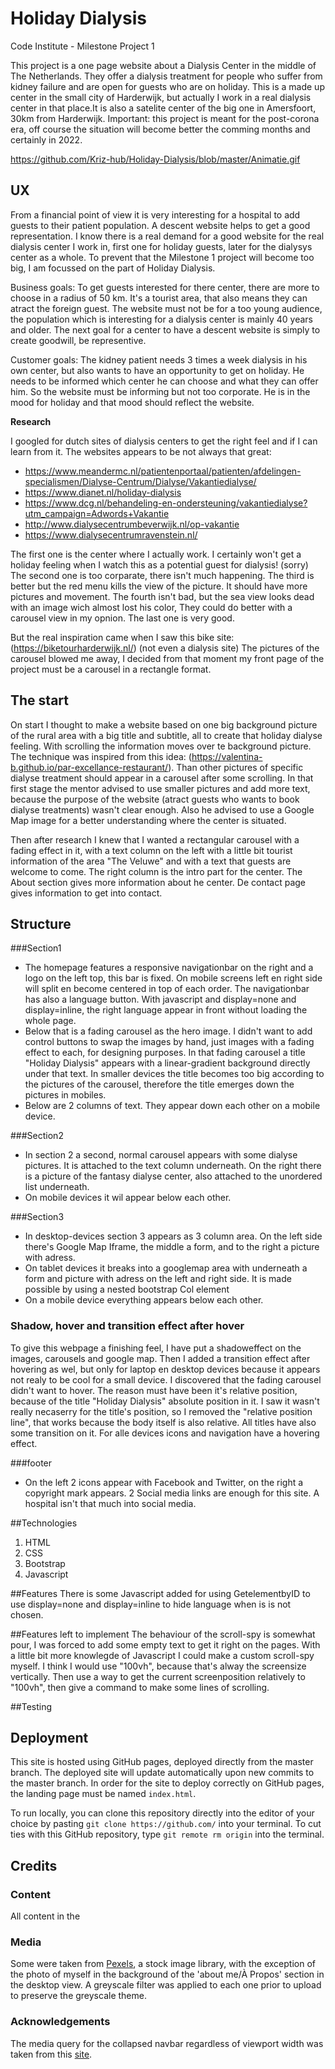 # Holiday Dialysis
Code Institute - Milestone Project 1

This project is a one page website about a Dialysis Center in the middle of The Netherlands. They offer a dialysis treatment for people who suffer from kidney failure and are open for guests who are on holiday. This is a made up center in the small city of Harderwijk, but actually I work in a real dialysis center in that place.It is also a satelite center of the big one in Amersfoort, 30km from Harderwijk. Important: this project is meant for the post-corona era, off course the situation will become better the comming months and certainly in 2022.

https://github.com/Kriz-hub/Holiday-Dialysis/blob/master/Animatie.gif

## UX
From a financial point of view it is very interesting for a hospital to add guests to their patient population. A descent website helps to get a good representation.
I know there is a real demand for a good website for the real dialysis center I work in, first one for holiday guests, later for the dialysys center as a whole.
To prevent that the Milestone 1 project will become too big, I am focussed on the part of Holiday Dialysis.

Business goals:
To get guests interested for there center, there are more to choose in a radius of 50 km. It's a tourist area, that also means they can atract the foreign guest.
The website must not be for a too young audience, the population which is interesting for a dialysis center is mainly 40 years and older.
The next goal for a center to have a descent website is simply to create goodwill, be representive.

Customer goals:
The kidney patient needs 3 times a week dialysis in his own center, but also wants to have an opportunity to get on holiday.
He needs to be informed which center he can choose and what they can offer him. So the website must be informing but not too corporate. He is in the mood for holiday and that mood should reflect the website. 

**Research**

I googled for dutch sites of dialysis centers to get the right feel and if I can learn from it. The websites appears to be not always that great:
* https://www.meandermc.nl/patientenportaal/patienten/afdelingen-specialismen/Dialyse-Centrum/Dialyse/Vakantiedialyse/
* https://www.dianet.nl/holiday-dialysis
* https://www.dcg.nl/behandeling-en-ondersteuning/vakantiedialyse?utm_campaign=Adwords+Vakantie
* http://www.dialysecentrumbeverwijk.nl/op-vakantie
* https://www.dialysecentrumravenstein.nl/

The first one is the center where I actually work. I certainly won't get a holiday feeling when I watch this as a potential guest for dialysis! (sorry)
The second one is too corparate, there isn't much happening.
The third is better but the red menu kills the view of the picture. It should have more pictures and movement.
The fourth isn't bad, but the sea view looks dead with an image wich almost lost his color, They could do better with a carousel view in my opnion.
The last one is very good.

But the real inspiration came when I saw this bike site:(https://biketourharderwijk.nl/) (not even a dialysis site)
The pictures of the carousel blowed me away, I decided from that moment my front page of the project must be a carousel in a rectangle format.

## The start
On start I thought to make a website based on one big background picture of the rural area with a big title and subtitle, all to create that holiday dialyse feeling.
With scrolling the information moves over te background picture. The technique was inspired from this idea: (https://valentina-b.github.io/par-excellance-restaurant/). 
Than other pictures of specific dialyse treatment should appear in a carousel after some scrolling.
In that first stage the mentor advised to use smaller pictures and add more text, because the purpose of the website (atract guests who wants to book dialyse treatments) wasn't clear enough. Also he advised to use a Google Map image for a better understanding where the center is situated.

Then after research I knew that I wanted a rectangular carousel with a fading effect in it, with a text column on the left with a little bit tourist information of the area "The Veluwe" and with a text that guests are welcome to come. The right column is the intro part for the center.
The About section gives more information about he center. De contact page gives information to get into contact.

## Structure
###Section1
* The homepage features a responsive navigationbar on the right and a logo on the left top, this bar is fixed. On mobile screens left en right side will split en become centered   in top of each order.
  The navigationbar has also a language button. With javascript and display=none and display=inline, the right language appear in front without loading the whole page.
* Below that is a fading carousel as the hero image. I didn't want to add control buttons to swap the images by hand, just images with a fading effect to each, for designing purposes.
  In that fading carousel a title "Holiday Dialysis" appears with a linear-gradient background directly under that text.
  In smaller devices the title becomes too big according to the pictures of the carousel, therefore the title emerges down the pictures in mobiles.
* Below are 2 columns of text. They appear down each other on a mobile device.

###Section2
* In section 2 a second, normal carousel appears with some dialyse pictures. It is attached to the text column underneath. On the right there is a picture of the fantasy dialyse   center, also attached to the unordered list underneath. 
* On mobile devices it wil appear below each other.

###Section3
* In desktop-devices section 3 appears as 3 column area. On the left side there's Google Map Iframe, the middle a form, and to the right a picture with adress.
* On tablet devices it breaks into a googlemap area with underneath a form and picture with adress on the left and right side. It is made possible by using a nested bootstrap Col element
* On a mobile device everything appears below each other.

### Shadow, hover and transition effect after hover
To give this webpage a finishing feel, I have put a shadoweffect on the images, carousels and google map. Then I added a transition effect after hovering as wel, but only for laptop en desktop devices because it appears not realy to be cool for a small device. I discovered that the fading carousel didn't want to hover. The reason must have been it's relative position, because of the title "Holiday Dialysis" absolute position in it. I saw it wasn't really necaserry for the title's position, so I removed the "relative position line", that works because the body itself is also relative. All titles have also some transition on it. For alle devices icons and navigation have a hovering effect. 

###footer
* On the left 2 icons appear with Facebook and Twitter, on the right a copyright mark appears. 2 Social media links are enough for this site. A hospital isn't that much into social media.

##Technologies
1. HTML
2. CSS
3. Bootstrap
4. Javascript

##Features
There is some Javascript added for using GetelementbyID to use display=none and display=inline to hide language when is is not chosen.

##Features left to implement
The behaviour of the scroll-spy is somewhat pour, I was forced to add some empty text to get it right on the pages. With a little bit more knowlegde of Javascript I could make a custom scroll-spy myself. I think I would use "100vh", because that's alway the screensize vertically. Then use a way to get the current screenposition relatively to "100vh", then give a command to make some lines of scrolling.

##Testing

## Deployment
This site is hosted using GitHub pages, deployed directly from the master branch. The deployed site will update automatically upon new commits to the master branch. In order for the site to deploy correctly on GitHub pages, the landing page must be named `index.html`.

To run locally, you can clone this repository directly into the editor of your choice by pasting `git clone https://github.com/` into your terminal. To cut ties with this GitHub repository, type `git remote rm origin` into the terminal.


## Credits

### Content
All content in the 

### Media
Some were taken from [Pexels](https://www.pexels.com/), a stock image library, with the exception of the photo of myself in the background of the 'about me/À Propos' section in the desktop view. A greyscale filter was applied to each one prior to upload to preserve the greyscale theme. 

### Acknowledgements


The media query for the collapsed navbar regardless of viewport width was taken from this [site](https://www.codeply.com/go/iaM1zcNsQB/bootstrap-navbar-always-collapsed).










